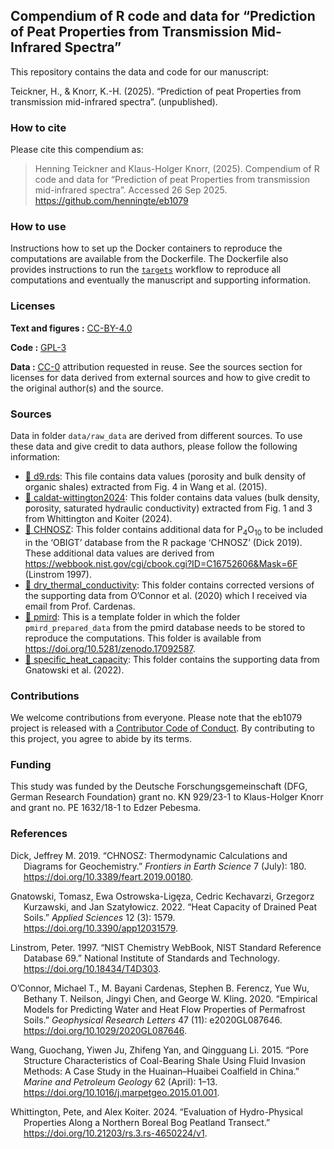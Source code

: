 
<!-- README.md is generated from README.Rmd. Please edit that file -->

## Compendium of R code and data for “Prediction of Peat Properties from Transmission Mid-Infrared Spectra”

This repository contains the data and code for our manuscript:

Teickner, H., & Knorr, K.-H. (2025). “Prediction of peat Properties from
transmission mid-infrared spectra”. (unpublished).

### How to cite

Please cite this compendium as:

> Henning Teickner and Klaus-Holger Knorr, (2025). Compendium of R code
> and data for “Prediction of peat Properties from transmission
> mid-infrared spectra”. Accessed 26 Sep 2025.
> <https://github.com/henningte/eb1079>

### How to use

Instructions how to set up the Docker containers to reproduce the
computations are available from the Dockerfile. The Dockerfile also
provides instructions to run the
[`targets`](https://github.com/ropensci/targets) workflow to reproduce
all computations and eventually the manuscript and supporting
information.

### Licenses

**Text and figures :**
[CC-BY-4.0](http://creativecommons.org/licenses/by/4.0/)

**Code :** [GPL-3](https://www.gnu.org/licenses/gpl-3.0.en.html)

**Data :** [CC-0](http://creativecommons.org/publicdomain/zero/1.0/)
attribution requested in reuse. See the sources section for licenses for
data derived from external sources and how to give credit to the
original author(s) and the source.

### Sources

Data in folder `data/raw_data` are derived from different sources. To
use these data and give credit to data authors, please follow the
following information:

- [:file_folder: d9.rds](data/raw_data/d9.rds): This file contains data
  values (porosity and bulk density of organic shales) extracted from
  Fig. 4 in Wang et al. (2015).  
- [:file_folder:
  caldat-wittington2024](data/raw_data/caldat-wittington2024): This
  folder contains data values (bulk density, porosity, saturated
  hydraulic conductivity) extracted from Fig. 1 and 3 from Whittington
  and Koiter (2024).  
- [:file_folder: CHNOSZ](data/raw_data/CHNOSZ): This folder contains
  additional data for P$_4$O$_10$ to be included in the ‘OBIGT’ database
  from the R package ‘CHNOSZ’ (Dick 2019). These additional data values
  are derived from
  <https://webbook.nist.gov/cgi/cbook.cgi?ID=C16752606&Mask=6F>
  (Linstrom 1997).  
- [:file_folder:
  dry_thermal_conductivity](data/raw_data/dry_thermal_conductivity):
  This folder contains corrected versions of the supporting data from
  O’Connor et al. (2020) which I received via email from
  Prof. Cardenas.  
- [:file_folder: pmird](data/raw_data/pmird): This is a template folder
  in which the folder `pmird_prepared_data` from the pmird database
  needs to be stored to reproduce the computations. This folder is
  available from <https://doi.org/10.5281/zenodo.17092587>.
- [:file_folder:
  specific_heat_capacity](data/raw_data/specific_heat_capacity): This
  folder contains the supporting data from Gnatowski et al. (2022).

### Contributions

We welcome contributions from everyone. Please note that the eb1079
project is released with a [Contributor Code of
Conduct](https://contributor-covenant.org/version/2/0/CODE_OF_CONDUCT.html).
By contributing to this project, you agree to abide by its terms.

### Funding

This study was funded by the Deutsche Forschungsgemeinschaft (DFG,
German Research Foundation) grant no. KN 929/23-1 to Klaus-Holger Knorr
and grant no. PE 1632/18-1 to Edzer Pebesma.

### References

<div id="refs" class="references csl-bib-body hanging-indent">

<div id="ref-Dick.2019" class="csl-entry">

Dick, Jeffrey M. 2019. “CHNOSZ: Thermodynamic Calculations and Diagrams
for Geochemistry.” *Frontiers in Earth Science* 7 (July): 180.
<https://doi.org/10.3389/feart.2019.00180>.

</div>

<div id="ref-Gnatowski.2022" class="csl-entry">

Gnatowski, Tomasz, Ewa Ostrowska-Ligęza, Cedric Kechavarzi, Grzegorz
Kurzawski, and Jan Szatyłowicz. 2022. “Heat Capacity of Drained Peat
Soils.” *Applied Sciences* 12 (3): 1579.
<https://doi.org/10.3390/app12031579>.

</div>

<div id="ref-Linstrom.1997" class="csl-entry">

Linstrom, Peter. 1997. “NIST Chemistry WebBook, NIST Standard Reference
Database 69.” National Institute of Standards and Technology.
<https://doi.org/10.18434/T4D303>.

</div>

<div id="ref-OConnor.2020" class="csl-entry">

O’Connor, Michael T., M. Bayani Cardenas, Stephen B. Ferencz, Yue Wu,
Bethany T. Neilson, Jingyi Chen, and George W. Kling. 2020. “Empirical
Models for Predicting Water and Heat Flow Properties of Permafrost
Soils.” *Geophysical Research Letters* 47 (11): e2020GL087646.
<https://doi.org/10.1029/2020GL087646>.

</div>

<div id="ref-Wang.2015b" class="csl-entry">

Wang, Guochang, Yiwen Ju, Zhifeng Yan, and Qingguang Li. 2015. “Pore
Structure Characteristics of Coal-Bearing Shale Using Fluid Invasion
Methods: A Case Study in the Huainan–Huaibei Coalfield in China.”
*Marine and Petroleum Geology* 62 (April): 1–13.
<https://doi.org/10.1016/j.marpetgeo.2015.01.001>.

</div>

<div id="ref-Whittington.2024" class="csl-entry">

Whittington, Pete, and Alex Koiter. 2024. “Evaluation of Hydro-Physical
Properties Along a Northern Boreal Bog Peatland Transect.”
<https://doi.org/10.21203/rs.3.rs-4650224/v1>.

</div>

</div>
